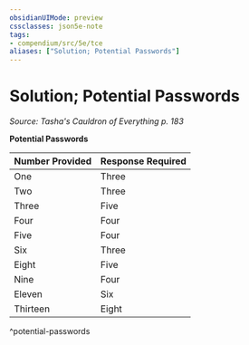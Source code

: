 ```yaml
---
obsidianUIMode: preview
cssclasses: json5e-note
tags:
- compendium/src/5e/tce
aliases: ["Solution; Potential Passwords"]
---
```

# Solution; Potential Passwords
*Source: Tasha's Cauldron of Everything p. 183* 

**Potential Passwords**

| Number Provided | Response Required |
|-----------------|-------------------|
| One | Three |
| Two | Three |
| Three | Five |
| Four | Four |
| Five | Four |
| Six | Three |
| Eight | Five |
| Nine | Four |
| Eleven | Six |
| Thirteen | Eight |
^potential-passwords